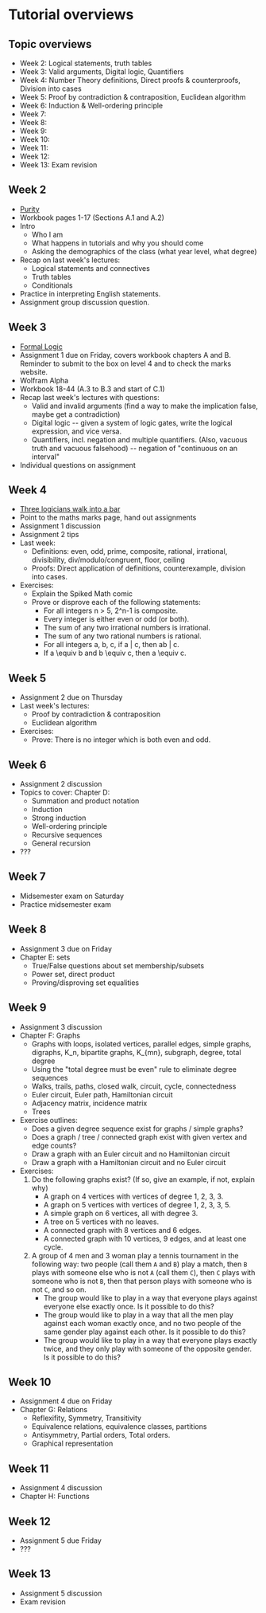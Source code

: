 # Tutorial overviews

## Topic overviews

* Week 2: Logical statements, truth tables
* Week 3: Valid arguments, Digital logic, Quantifiers
* Week 4: Number Theory definitions, Direct proofs & counterproofs, Division into cases
* Week 5: Proof by contradiction & contraposition, Euclidean algorithm
* Week 6: Induction & Well-ordering principle
* Week 7:
* Week 8:
* Week 9:
* Week 10:
* Week 11:
* Week 12:
* Week 13: Exam revision

## Week 2

* [Purity](http://xkcd.com/435/)
* Workbook pages 1-17 (Sections A.1 and A.2)
* Intro
  * Who I am
  * What happens in tutorials and why you should come
  * Asking the demographics of the class (what year level, what degree)
* Recap on last week's lectures:
  * Logical statements and connectives
  * Truth tables
  * Conditionals
* Practice in interpreting English statements.
* Assignment group discussion question.

## Week 3

* [Formal Logic](http://xkcd.com/1033/)
* Assignment 1 due on Friday, covers workbook chapters A and B. Reminder to
  submit to the box on level 4 and to check the marks website.
* Wolfram Alpha
* Workbook 18-44 (A.3 to B.3 and start of C.1)
* Recap last week's lectures with questions:
  * Valid and invalid arguments (find a way to make the implication false, maybe
    get a contradiction)
  * Digital logic -- given a system of logic gates, write the logical expression,
    and vice versa.
  * Quantifiers, incl. negation and multiple quantifiers. (Also, vacuous truth
    and vacuous falsehood) -- negation of "continuous on an interval"
* Individual questions on assignment

## Week 4

* [Three logicians walk into a bar](http://spikedmath.com/445.html)
* Point to the maths marks page, hand out assignments
* Assignment 1 discussion
* Assignment 2 tips
* Last week:
  * Definitions: even, odd, prime, composite, rational, irrational, divisibility,
  div/modulo/congruent, floor, ceiling
  * Proofs: Direct application of definitions, counterexample,
  division into cases.
* Exercises:
  * Explain the Spiked Math comic
  * Prove or disprove each of the following statements:
    * For all integers n > 5, 2^n-1 is composite.
    * Every integer is either even or odd (or both).
    * The sum of any two irrational numbers is irrational.
    * The sum of any two rational numbers is rational.
    * For all integers a, b, c, if a | c, then ab | c.
    <!-- * For all integers a, b, c, if ab | c, then a | c and a | b. -->
    * If a \equiv b and b \equiv c, then a \equiv c.

## Week 5

* Assignment 2 due on Thursday
* Last week's lectures:
  * Proof by contradiction & contraposition
  * Euclidean algorithm
* Exercises:
  * Prove: There is no integer which is both even and odd.

## Week 6

* Assignment 2 discussion
* Topics to cover: Chapter D:
  * Summation and product notation
  * Induction
  * Strong induction
  * Well-ordering principle
  * Recursive sequences
  * General recursion
* ???

## Week 7

* Midsemester exam on Saturday
* Practice midsemester exam

## Week 8

* Assignment 3 due on Friday
* Chapter E: sets
  * True/False questions about set membership/subsets
  * Power set, direct product
  * Proving/disproving set equalities

## Week 9

* Assignment 3 discussion 
* Chapter F: Graphs
  * Graphs with loops, isolated vertices, parallel edges, simple graphs,
    digraphs, K\_n, bipartite graphs, K\_{mn}, subgraph, degree, total degree
  * Using the "total degree must be even" rule to eliminate degree sequences
  * Walks, trails, paths, closed walk, circuit, cycle, connectedness
  * Euler circuit, Euler path, Hamiltonian circuit
  * Adjacency matrix, incidence matrix
  * Trees
* Exercise outlines:
  * Does a given degree sequence exist for graphs / simple graphs?
  * Does a graph / tree / connected graph exist with given vertex and edge counts?
  * Draw a graph with an Euler circuit and no Hamiltonian circuit
  * Draw a graph with a Hamiltonian circuit and no Euler circuit
* Exercises:
  1. Do the following graphs exist? (If so, give an example, if not, explain why)
     * A graph on 4 vertices with vertices of degree 1, 2, 3, 3.
     * A graph on 5 vertices with vertices of degree 1, 2, 3, 3, 5.
     * A simple graph on 6 vertices, all with degree 3.
     * A tree on 5 vertices with no leaves.
     * A connected graph with 8 vertices and 6 edges.
     * A connected graph with 10 vertices, 9 edges, and at least one cycle.
  2. A group of 4 men and 3 woman play a tennis tournament in the following way: two
     people (call them `A` and `B`) play a match, then `B` plays with someone
     else who is not `A` (call them `C`), then `C` plays with someone who is
     not `B`, then that person plays with someone who is not `C`, and so on.
     * The group would like to play in a way that everyone plays against
       everyone else exactly once. Is it possible to do this?
     * The group would like to play in a way that all the men play against each
       woman exactly once, and no two people of the same gender play against
       each other. Is it possible to do this?
     * The group would like to play in a way that everyone plays exactly twice,
       and they only play with someone of the opposite gender. Is it possible to
       do this?

## Week 10

* Assignment 4 due on Friday
* Chapter G: Relations
  * Reflexifity, Symmetry, Transitivity
  * Equivalence relations, equivalence classes, partitions
  * Antisymmetry, Partial orders, Total orders.
  * Graphical representation

## Week 11

* Assignment 4 discussion
* Chapter H: Functions

## Week 12

* Assignment 5 due Friday
* ???

## Week 13

* Assignment 5 discussion
* Exam revision
